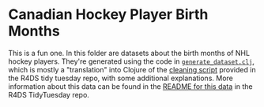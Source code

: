 # Canadian Hockey Player Birth Months

This is a fun one. In this folder are datasets about the birth months of NHL hockey players. They're generated using the code in [`generate_dataset.clj`](generate_dataset.clj), which is mostly a "translation" into Clojure of the [cleaning script](https://github.com/rfordatascience/tidytuesday/tree/master/data/2024/2024-01-09#cleaning-script) provided in the R4DS tidy tuesday repo, with some additional explanations. More information about this data can be found in the [README for this data](https://github.com/rfordatascience/tidytuesday/tree/master/data/2024/2024-01-09) in the R4DS TidyTuesday repo.
